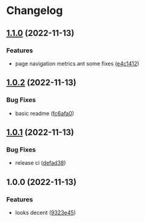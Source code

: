 # Changelog

## [1.1.0](https://github.com/artmizu/nuxt-yandex-metrika/compare/v1.0.2...v1.1.0) (2022-11-13)


### Features

* page navigation metrics ant some fixes ([e4c1412](https://github.com/artmizu/nuxt-yandex-metrika/commit/e4c1412c0966937f91d62efb578fa0b4881ce57b))

## [1.0.2](https://github.com/artmizu/nuxt-yandex-metrika/compare/v1.0.1...v1.0.2) (2022-11-13)


### Bug Fixes

* basic readme ([fc6afa0](https://github.com/artmizu/nuxt-yandex-metrika/commit/fc6afa018263be4c6c6b23201eed006e66be4334))

## [1.0.1](https://github.com/artmizu/nuxt-yandex-metrika/compare/v1.0.0...v1.0.1) (2022-11-13)


### Bug Fixes

* release ci ([defad38](https://github.com/artmizu/nuxt-yandex-metrika/commit/defad38aac422496338cccb26ddd92c215949e48))

## 1.0.0 (2022-11-13)


### Features

* looks decent ([9323e45](https://github.com/artmizu/nuxt-yandex-metrika/commit/9323e4574eef4071929543f9a205c39c55eb6f76))
